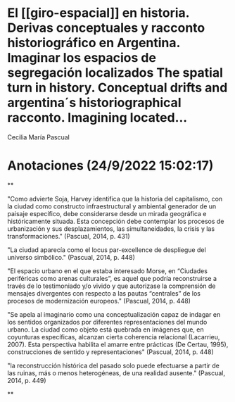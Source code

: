 # El [[giro-espacial]] en historia. Derivas conceptuales y racconto historiográfico en Argentina. Imaginar los espacios de segregación localizados The spatial turn in history. Conceptual drifts and argentina´s historiographical racconto. Imagining located...
Cecilia María Pascual


# Anotaciones **(24/9/2022 15:02:17)**

**

"Como advierte Soja, Harvey identifica que la historia del capitalismo, con la ciudad como constructo infraestructural y ambiental generador de un paisaje específico, debe considerarse desde un mirada geográfica e históricamente situada. Esta concepción debe contemplar los procesos de urbanización y sus desplazamientos, las simultaneidades, la crisis y las transformaciones." (Pascual, 2014, p. 431)

"La ciudad aparecía como el locus par-excellence de despliegue del universo simbólico." (Pascual, 2014, p. 448)

"El espacio urbano en el que estaba interesado Morse, en “Ciudades periféricas como arenas culturales”, es aquel que podría reconstruirse a través de lo testimoniado y/o vivido y que autorizase la comprensión de mensajes divergentes con respecto a las pautas “centrales” de los procesos de modernización europeos." (Pascual, 2014, p. 448)

"Se apela al imaginario como una conceptualización capaz de indagar en los sentidos organizados por diferentes representaciones del mundo urbano. La ciudad como objeto está quebrada en imágenes que, en coyunturas específicas, alcanzan cierta coherencia relacional (Lacarrieu, 2007). Esta perspectiva habilita el amarre entre prácticas (De Certau, 1995), construcciones de sentido y representaciones" (Pascual, 2014, p. 448)

"la reconstrucción histórica del pasado solo puede efectuarse a partir de las ruinas, más o menos heterogéneas, de una realidad ausente." (Pascual, 2014, p. 449)

**

